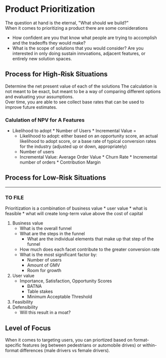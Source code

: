 # Product Prioritization
The question at hand is the eternal, "What should we build?"  
When it comes to prioritizing a product there are some considerations 
+ How confident are you that know what people are trying to accomplish and the tradeoffs they would make?
+ What is the scope of solutions that you would consider? Are you interested in only doing sustain innvoations, adjacent features, or entirely new solution spaces.

## Process for High-Risk Situations
Determine the net present value of each of the solutions
The calculation is not meant to be exact, but meant to be a way of comparing different options and evaluating your assumptions.  
Over time, you are able to see collect base rates that can be used to improve future estimates.
### Calulation of NPV for A Features
+ Likelihood to adopt * Number of Users * Incremental Value =
  + Likelihood to adopt: either based on an opportunity score, an actual likelihood to adopt score, or a base rate of typical conversion rates for the industry (adjusted up or down, appropriately)
  + Number of users
  + Incremental Value: Average Order Value * Churn Rate * Incremental number of orders * Contribution Margin

## Process for Low-Risk Situations

---
### TO FILE
Prioritization is a combination of business value * user value * what is feasible * what will create long-term value above the cost of capital
1. Business value
    + What is the overall funnel
     + What are the steps in the funnel
       + What are the individual elements that make up that step of the funnel
   + How much does each facet contribute to the greater conversion rate
   + What is the most significant factor by:
     + Number of users
      + Amount of GMV
      + Room for growth
1. User value
   + Importance, Satisfaction, Opportunity Scores
     + BATNA
     + Table stakes
     + Minimum Acceptable Threshold
1. Feasibility
1. Defensibility
    + Will this result in a moat?

## Level of Focus
When it comes to targeting users, you can priortized based on format-specific features (eg between pedestrians or automobile drives) or within-format differences (male drivers vs female drivers).
